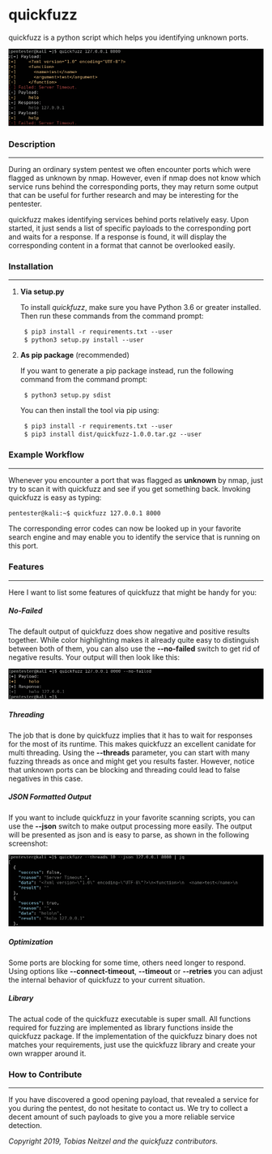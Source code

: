 # quickfuzz

quickfuzz is a python script which helps you identifying unknown ports.

![quickfuzz](./images/intro.png)

### Description

-----

During an ordinary system pentest we often encounter ports which were flagged as
unknown by nmap. However, even if nmap does not know which service runs behind the
corresponding ports, they may return some output that can be useful for further 
research and may be interesting for the pentester. 

quickfuzz makes identifying services behind ports relatively easy. Upon started, it
just sends a list of specific payloads to the corresponding port and waits for a
response. If a response is found, it will display the corresponding content in a format
that cannot be overlooked easily. 


### Installation

-----

1. **Via setup.py**
    
    To install *quickfuzz*, make sure you have Python 3.6 or greater installed. 
    Then run these commands from the command prompt:

        $ pip3 install -r requirements.txt --user
        $ python3 setup.py install --user


2. **As pip package** (recommended)  

    If you want to generate a pip package instead, run the following command from the command prompt:

        $ python3 setup.py sdist

    You can then install the tool via pip using:

        $ pip3 install -r requirements.txt --user
        $ pip3 install dist/quickfuzz-1.0.0.tar.gz --user


### Example Workflow

-----

Whenever you encounter a port that was flagged as **unknown** by nmap, just try to scan it
with quickfuzz and see if you get something back. Invoking quickfuzz is easy as typing:

```bash
pentester@kali:~$ quickfuzz 127.0.0.1 8000
```

The corresponding error codes can now be looked up in your favorite search engine and may enable
you to identify the service that is running on this port.


### Features

-----

Here I want to list some features of quickfuzz that might be handy for you:

##### No-Failed

The default output of quickfuzz does show negative and positive results together. While color
highlighting makes it already quite easy to distinguish between both of them, you can also 
use the **--no-failed** switch to get rid of negative results. Your output will then look like
this:

![quickfuzz](./images/intro_2.png)


##### Threading

The job that is done by quickfuzz implies that it has to wait for responses for the most of its 
runtime. This makes quickfuzz an excellent canidate for multi threading. Using the **--threads**
parameter, you can start with many fuzzing threads as once and might get you results faster. However,
notice that unknown ports can be blocking and threading could lead to false negatives in this case.


##### JSON Formatted Output

If you want to include quickfuzz in your favorite scanning scripts, you can use the **--json** switch
to make output processing more easily. The output will be presented as json and is easy to parse,
as shown in the following screenshot:

![quickfuzz](./images/intro_3.png)


##### Optimization

Some ports are blocking for some time, others need longer to respond. Using options like **--connect-timeout**,
**--timeout** or **--retries** you can adjust the internal behavior of quickfuzz to your current situation.


##### Library

The actual code of the quickfuzz executable is super small. All functions required for fuzzing are implemented
as library functions inside the quickfuzz package. If the implementation of the quickfuzz binary does not matches
your requirements, just use the quickfuzz library and create your own wrapper around it.


### How to Contribute

-----

If you have discovered a good opening payload, that revealed a service for you during the pentest, 
do not hesitate to contact us. We try to collect a decent amount of such payloads to give you a more
reliable service detection.

*Copyright 2019, Tobias Neitzel and the *quickfuzz* contributors.*
